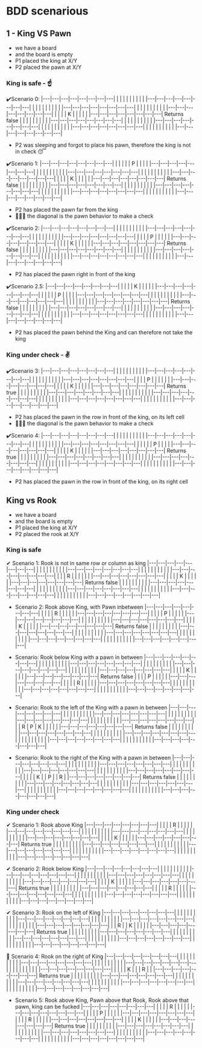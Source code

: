 # BDD scenarious

## 1 - King VS Pawn
- we have a board
- and the board is empty
- P1 placed the king at X/Y
- P2 placed the pawn at X/Y

### King is safe - ☝️

✔️Scenario 0:
|---|---|---|---|---|---|---|---|
|   |   |   |   |   |   |   |   |
|---|---|---|---|---|---|---|---|
|   |   |   |   |   |   |   |   |
|---|---|---|---|---|---|---|---|
|   |   |   |   |   |   |   |   |
|---|---|---|---|---|---|---|---|
|   |   |   | K |   |   |   |   |
|---|---|---|---|---|---|---|---|  Returns false
|   |   |   |   |   |   |   |   |
|---|---|---|---|---|---|---|---|
|   |   |   |   |   |   |   |   |
|---|---|---|---|---|---|---|---|
|   |   |   |   |   |   |   |   |
|---|---|---|---|---|---|---|---|
|   |   |   |   |   |   |   |   |
|---|---|---|---|---|---|---|---|

- P2 was sleeping and forgot to place his pawn, therefore the king is not in check 😴

✔️Scenario 1:
|---|---|---|---|---|---|---|---|
|   |   |   |   | P |   |   |   |
|---|---|---|---|---|---|---|---|
|   |   |   |   |   |   |   |   |
|---|---|---|---|---|---|---|---|
|   |   |   |   |   |   |   |   |
|---|---|---|---|---|---|---|---|
|   |   |   | K |   |   |   |   |
|---|---|---|---|---|---|---|---|  Returns false
|   |   |   |   |   |   |   |   |
|---|---|---|---|---|---|---|---|
|   |   |   |   |   |   |   |   |
|---|---|---|---|---|---|---|---|
|   |   |   |   |   |   |   |   |
|---|---|---|---|---|---|---|---|
|   |   |   |   |   |   |   |   |
|---|---|---|---|---|---|---|---|
- P2 has placed the pawn far from the king
- 💁🏻‍♂️ the diagonal is the pawn behavior to make a check

✔️Scenario 2:
|---|---|---|---|---|---|---|---|
|   |   |   |   |   |   |   |   |
|---|---|---|---|---|---|---|---|
|   |   |   |   |   |   |   |   |
|---|---|---|---|---|---|---|---|
|   |   |   | P |   |   |   |   |
|---|---|---|---|---|---|---|---|
|   |   |   | K |   |   |   |   |
|---|---|---|---|---|---|---|---|  Returns false
|   |   |   |   |   |   |   |   |
|---|---|---|---|---|---|---|---|
|   |   |   |   |   |   |   |   |
|---|---|---|---|---|---|---|---|
|   |   |   |   |   |   |   |   |
|---|---|---|---|---|---|---|---|
|   |   |   |   |   |   |   |   |
|---|---|---|---|---|---|---|---|
- P2 has placed the pawn right in front of the king

✔️Scenario 2.5:
|---|---|---|---|---|---|---|---|
|   |   |   | K |   |   |   |   |
|---|---|---|---|---|---|---|---|
|   |   |   |   | P |   |   |   |
|---|---|---|---|---|---|---|---|
|   |   |   |   |   |   |   |   |
|---|---|---|---|---|---|---|---|
|   |   |   |   |   |   |   |   |
|---|---|---|---|---|---|---|---|  Returns false
|   |   |   |   |   |   |   |   |
|---|---|---|---|---|---|---|---|
|   |   |   |   |   |   |   |   |
|---|---|---|---|---|---|---|---|
|   |   |   |   |   |   |   |   |
|---|---|---|---|---|---|---|---|
|   |   |   |   |   |   |   |   |
|---|---|---|---|---|---|---|---|

- P2 has placed the pawn behind the King and can therefore not take the king

### King under check - ✌️

✔️Scenario 3:
|---|---|---|---|---|---|---|---|
|   |   |   |   |   |   |   |   |
|---|---|---|---|---|---|---|---|
|   |   |   |   |   |   |   |   |
|---|---|---|---|---|---|---|---|
|   |   | P |   |   |   |   |   |
|---|---|---|---|---|---|---|---|
|   |   |   | K |   |   |   |   |
|---|---|---|---|---|---|---|---|  Returns true
|   |   |   |   |   |   |   |   |
|---|---|---|---|---|---|---|---|
|   |   |   |   |   |   |   |   |
|---|---|---|---|---|---|---|---|
|   |   |   |   |   |   |   |   |
|---|---|---|---|---|---|---|---|
|   |   |   |   |   |   |   |   |
|---|---|---|---|---|---|---|---|

- P2 has placed the pawn in the row in front of the king, on its left cell
- 💁🏻‍♂️ the diagonal is the pawn behavior to make a check

✔️Scenario 4:
|---|---|---|---|---|---|---|---|
|   |   |   |   |   |   |   |   |
|---|---|---|---|---|---|---|---|
|   |   |   |   |   |   |   |   |
|---|---|---|---|---|---|---|---|
|   |   |   |   | P |   |   |   |
|---|---|---|---|---|---|---|---|
|   |   |   | K |   |   |   |   |
|---|---|---|---|---|---|---|---|  Returns true
|   |   |   |   |   |   |   |   |
|---|---|---|---|---|---|---|---|
|   |   |   |   |   |   |   |   |
|---|---|---|---|---|---|---|---|
|   |   |   |   |   |   |   |   |
|---|---|---|---|---|---|---|---|
|   |   |   |   |   |   |   |   |
|---|---|---|---|---|---|---|---|

- P2 has placed the pawn in the row in front of the king, on its right cell

## King vs Rook
- we have a board
- and the board is empty
- P1 placed the king at X/Y
- P2 placed the rook at X/Y

### King is safe

✔ Scenario 1: Rook is not in same row or column as king
|---|---|---|---|---|---|---|---|
|   |   |   |   |   |   |   |   |
|---|---|---|---|---|---|---|---|
|   |   |   |   |   |   |   |   |
|---|---|---|---|---|---|---|---|
|   |   | R |   |   |   |   |   |
|---|---|---|---|---|---|---|---|
|   |   |   | K |   |   |   |   |
|---|---|---|---|---|---|---|---|  Returns false
|   |   |   |   |   |   |   |   |
|---|---|---|---|---|---|---|---|
|   |   |   |   |   |   |   |   |
|---|---|---|---|---|---|---|---|
|   |   |   |   |   |   |   |   |
|---|---|---|---|---|---|---|---|
|   |   |   |   |   |   |   |   |
|---|---|---|---|---|---|---|---|

- Scenario 2: Rook above King, with Pawn inbetween
|---|---|---|---|---|---|---|---|
|   |   |   | R |   |   |   |   |
|---|---|---|---|---|---|---|---|
|   |   |   | P |   |   |   |   |
|---|---|---|---|---|---|---|---|
|   |   |   |   |   |   |   |   |
|---|---|---|---|---|---|---|---|
|   |   |   | K |   |   |   |   |
|---|---|---|---|---|---|---|---|  Returns false
|   |   |   |   |   |   |   |   |
|---|---|---|---|---|---|---|---|
|   |   |   |   |   |   |   |   |
|---|---|---|---|---|---|---|---|
|   |   |   |   |   |   |   |   |
|---|---|---|---|---|---|---|---|
|   |   |   |   |   |   |   |   |
|---|---|---|---|---|---|---|---|

-  Scenario: Rook below King with a pawn in between
|---|---|---|---|---|---|---|---|
|   |   |   |   |   |   |   |   |
|---|---|---|---|---|---|---|---|
|   |   |   |   |   |   |   |   |
|---|---|---|---|---|---|---|---|
|   |   |   |   |   |   |   |   |
|---|---|---|---|---|---|---|---|
|   |   |   | K |   |   |   |   |
|---|---|---|---|---|---|---|---|  Returns false
|   |   |   | P |   |   |   |   |
|---|---|---|---|---|---|---|---|
|   |   |   | R |   |   |   |   |
|---|---|---|---|---|---|---|---|
|   |   |   |   |   |   |   |   |
|---|---|---|---|---|---|---|---|
|   |   |   |   |   |   |   |   |
|---|---|---|---|---|---|---|---|

- Scenario: Rook to the left of the King with a pawn in between
|---|---|---|---|---|---|---|---|
|   |   |   |   |   |   |   |   |
|---|---|---|---|---|---|---|---|
|   |   |   |   |   |   |   |   |
|---|---|---|---|---|---|---|---|
|   |   |   |   |   |   |   |   |
|---|---|---|---|---|---|---|---|
|   | R | P | K |   |   |   |   |
|---|---|---|---|---|---|---|---|  Returns false
|   |   |   |   |   |   |   |   |
|---|---|---|---|---|---|---|---|
|   |   |   |   |   |   |   |   |
|---|---|---|---|---|---|---|---|
|   |   |   |   |   |   |   |   |
|---|---|---|---|---|---|---|---|
|   |   |   |   |   |   |   |   |
|---|---|---|---|---|---|---|---|

- Scenario: Rook to the right of the King with a pawn in between
|---|---|---|---|---|---|---|---|
|   |   |   |   |   |   |   |   |
|---|---|---|---|---|---|---|---|
|   |   |   |   |   |   |   |   |
|---|---|---|---|---|---|---|---|
|   |   |   |   |   |   |   |   |
|---|---|---|---|---|---|---|---|
|   |   |   | K |   | P |   | R |
|---|---|---|---|---|---|---|---|  Returns false
|   |   |   |   |   |   |   |   |
|---|---|---|---|---|---|---|---|
|   |   |   |   |   |   |   |   |
|---|---|---|---|---|---|---|---|
|   |   |   |   |   |   |   |   |
|---|---|---|---|---|---|---|---|
|   |   |   |   |   |   |   |   |
|---|---|---|---|---|---|---|---|

### King under  check
✔ Scenario 1: Rook above King
|---|---|---|---|---|---|---|---|
|   |   |   | R |   |   |   |   |
|---|---|---|---|---|---|---|---|
|   |   |   |   |   |   |   |   |
|---|---|---|---|---|---|---|---|
|   |   |   |   |   |   |   |   |
|---|---|---|---|---|---|---|---|
|   |   |   | K |   |   |   |   |
|---|---|---|---|---|---|---|---|  Returns true
|   |   |   |   |   |   |   |   |
|---|---|---|---|---|---|---|---|
|   |   |   |   |   |   |   |   |
|---|---|---|---|---|---|---|---|
|   |   |   |   |   |   |   |   |
|---|---|---|---|---|---|---|---|
|   |   |   |   |   |   |   |   |
|---|---|---|---|---|---|---|---|

✔ Scenario 2: Rook below King
|---|---|---|---|---|---|---|---|
|   |   |   |   |   |   |   |   |
|---|---|---|---|---|---|---|---|
|   |   |   |   |   |   |   |   |
|---|---|---|---|---|---|---|---|
|   |   |   |   |   |   |   |   |
|---|---|---|---|---|---|---|---|
|   |   |   | K |   |   |   |   |
|---|---|---|---|---|---|---|---|  Returns true
|   |   |   |   |   |   |   |   |
|---|---|---|---|---|---|---|---|
|   |   |   | R |   |   |   |   |
|---|---|---|---|---|---|---|---|
|   |   |   |   |   |   |   |   |
|---|---|---|---|---|---|---|---|
|   |   |   |   |   |   |   |   |
|---|---|---|---|---|---|---|---|

✔ Scenario 3: Rook on the left of King
|---|---|---|---|---|---|---|---|
|   |   |   |   |   |   |   |   |
|---|---|---|---|---|---|---|---|
|   |   |   |   |   |   |   |   |
|---|---|---|---|---|---|---|---|
|   |   |   |   |   |   |   |   |
|---|---|---|---|---|---|---|---|
|   | R |   | K |   |   |   |   |
|---|---|---|---|---|---|---|---|  Returns true
|   |   |   |   |   |   |   |   |
|---|---|---|---|---|---|---|---|
|   |   |   |   |   |   |   |   |
|---|---|---|---|---|---|---|---|
|   |   |   |   |   |   |   |   |
|---|---|---|---|---|---|---|---|
|   |   |   |   |   |   |   |   |
|---|---|---|---|---|---|---|---|

🙌 Scenario 4: Rook on the right of King
|---|---|---|---|---|---|---|---|
|   |   |   |   |   |   |   |   |
|---|---|---|---|---|---|---|---|
|   |   |   |   |   |   |   |   |
|---|---|---|---|---|---|---|---|
|   |   |   |   |   |   |   |   |
|---|---|---|---|---|---|---|---|
|   |   |   | K |   |   | R |   |
|---|---|---|---|---|---|---|---|  Returns true
|   |   |   |   |   |   |   |   |
|---|---|---|---|---|---|---|---|
|   |   |   |   |   |   |   |   |
|---|---|---|---|---|---|---|---|
|   |   |   |   |   |   |   |   |
|---|---|---|---|---|---|---|---|
|   |   |   |   |   |   |   |   |
|---|---|---|---|---|---|---|---|

- Scenario 5: Rook above King, Pawn above that Rook, Rook above that pawn, king can be fucked
|---|---|---|---|---|---|---|---|
|   |   |   | R |   |   |   |   |
|---|---|---|---|---|---|---|---|
|   |   |   | P |   |   |   |   |
|---|---|---|---|---|---|---|---|
|   |   |   | R |   |   |   |   |
|---|---|---|---|---|---|---|---|
|   |   |   | K |   |   |   |   |
|---|---|---|---|---|---|---|---|  Returns true
|   |   |   |   |   |   |   |   |
|---|---|---|---|---|---|---|---|
|   |   |   |   |   |   |   |   |
|---|---|---|---|---|---|---|---|
|   |   |   |   |   |   |   |   |
|---|---|---|---|---|---|---|---|
|   |   |   |   |   |   |   |   |
|---|---|---|---|---|---|---|---|

